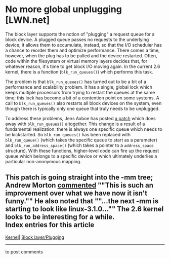 # No more global unplugging [LWN.net]

The block layer supports the notion of "plugging" a request queue for a block device. A plugged queue passes no requests to the underlying device; it allows them to accumulate, instead, so that the I/O scheduler has a chance to reorder them and optimize performance. There comes a time, however, when the plug has to be pulled and the device restarted. Often, code within the filesystem or virtual memory layers decides that, for whatever reason, it's time to get block I/O moving again. In the current 2.6 kernel, there is a function (`blk_run_queues()`) which performs this task. 

The problem is that `blk_run_queues()` has turned out to be a bit of a performance and scalability problem. It has a single, global lock which keeps multiple processors from trying to restart the queues at the same time; this lock has become a bit of a contention point on some systems. A call to `blk_run_queues()` also restarts all block devices on the system, even though there is typically only one queue that truly needs to be unplugged. 

To address these problems, Jens Axboe has posted [a patch](/Articles/75099/) which does away with `blk_run_queues()` altogether. This change is a result of a fundamental realization: there is always one specific queue which needs to be kickstarted. So `blk_run_queues()` has been replaced with `blk_run_queue()` (which takes the specific queue to start as a parameter) and `blk_run_address_space()` (which takes a pointer to a `address_space` structure). With these functions, higher-level code can fire up the request queue which belongs to a specific device or which ultimately underlies a particular non-anonymous mapping. 

This patch is going straight into the -mm tree; Andrew Morton [commented](/Articles/75239/) ""This is such an improvement over what we have now it isn't funny."" He also noted that ""...the next -mm is starting to look like linux-3.1.0..."" The 2.6 kernel looks to be interesting for a while.  
Index entries for this article  
---  
[Kernel](/Kernel/Index)| [Block layer/Plugging](/Kernel/Index#Block_layer-Plugging)  
  


* * *

to post comments 

